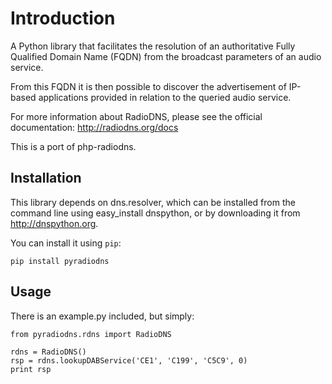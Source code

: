 Introduction
============

A Python library that facilitates the resolution of an authoritative Fully Qualified Domain Name (FQDN) from the broadcast parameters of an audio service.

From this FQDN it is then possible to discover the advertisement of IP-based applications provided in relation to the queried audio service.

For more information about RadioDNS, please see the official documentation: http://radiodns.org/docs

This is a port of php-radiodns.

Installation
------------

This library depends on dns.resolver, which can be installed from the command line using easy_install dnspython, or by downloading it from http://dnspython.org.

You can install it using `pip`:

    pip install pyradiodns

Usage
-----

There is an example.py included, but simply:

    from pyradiodns.rdns import RadioDNS
    
    rdns = RadioDNS()
    rsp = rdns.lookupDABService('CE1', 'C199', 'C5C9', 0)
    print rsp
